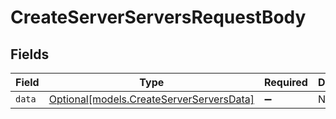 # CreateServerServersRequestBody


## Fields

| Field                                                                            | Type                                                                             | Required                                                                         | Description                                                                      |
| -------------------------------------------------------------------------------- | -------------------------------------------------------------------------------- | -------------------------------------------------------------------------------- | -------------------------------------------------------------------------------- |
| `data`                                                                           | [Optional[models.CreateServerServersData]](../models/createserverserversdata.md) | :heavy_minus_sign:                                                               | N/A                                                                              |